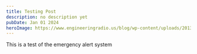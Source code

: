 ```yaml
---
title: Testing Post
description: no description yet
pubDate: Jan 01 2024
heroImage: https://www.engineeringradio.us/blog/wp-content/uploads/2013/03/eas-cap.jpg
---
```

This is a test of the emergency alert system
